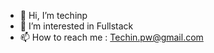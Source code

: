 - 👋 Hi, I’m techinp
- 👀 I’m interested in Fullstack
- 📫 How to reach me : Techin.pw@gmail.com

<!---
techinp/techinp is a ✨ special ✨ repository because its `README.md` (this file) appears on your GitHub profile.
You can click the Preview link to take a look at your changes.
--->
